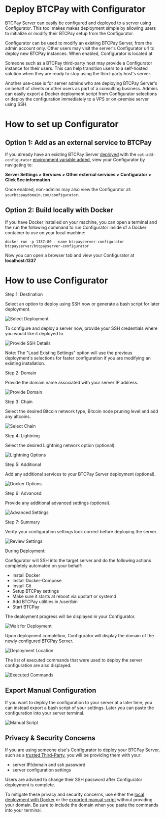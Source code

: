 # Deploy BTCPay with Configurator

BTCPay Server can easily be configured and deployed to a server using Configurator. This tool makes makes deployment simple by allowing users to initialize or modify their BTCPay setup from the Configurator.

Configurator can be used to modify an existing BTCPay Server, from the admin account only. Other users may visit the server's Configurator url to deploy new BTCPay instances. When enabled, Configurator is located at 

Someone such as a BTCPay third-party host may provide a Configurator instance for their users. This can help transition users to a self-hosted solution when they are ready to stop using the third-party host's server.

Another use-case is for server admins who are deploying BTCPay Server's on behalf of clients or other users as part of a consulting business. Admins can easily export a Docker deployment script from Configurator selections or deploy the configuration immediately to a VPS or on-premise server using SSH.

# How to set up Configurator

## Option 1: Add as an external service to BTCPay

If you already have an existing BTCPay Server [deployed](https://docs.btcpayserver.org/Deployment/) with the `opt-add-configurator` [environment variable added](https://docs.btcpayserver.org/FAQ/FAQ-Deployment#how-can-i-modify-or-deactivate-environment-variables), view your Configurator by navigating to: 

**Server Settings > Services > Other external services > Configurator > Click See information**

Once enabled, non-admins may also view the Configurator at: `yourbtcpaydomain.com/configurator`.

## Option 2: Build locally with Docker

If you have Docker installed on your machine, you can open a terminal and the run the following command to run Configurator inside of a Docker container to use on your local machine:

`docker run -p 1337:80 --name btcpayserver-configurator btcpayserver/btcpayserver-configurator`

Now you can open a browser tab and view your Configurator at **localhost:1337**

# How to use Configurator

Step 1: Destination

Select an option to deploy using SSH now or generate a bash script for later deployment.

![Select Deployment](./docs/img/ConfiguratorStep1.png)

To configure and deploy a server now, provide your SSH credentials where you would like it deployed to. 

![Provide SSH Details](./docs/img/ConfiguratorStep1ssh.png)

Note: The "Load Existing Settings" option will use the previous deployment's selections for faster configuration if you are modifying an existing installation.

Step 2: Domain

Provide the domain name associated with your server IP address.

![Provide Domain](./docs/img/ConfiguratorStep2.png)

Step 3: Chain

Select the desired Bitcoin network type, Bitcoin node pruning level and add any altcoins.

![Select Chain](./docs/img/ConfiguratorStep3.png)

Step 4: Lightning

Select the desired Lightning network option (optional).

![Lightning Options](./docs/img/ConfiguratorStep4.png)

Step 5: Additional

Add any additional services to your BTCPay Server deployment (optional).

![Docker Options](./docs/img/ConfiguratorStep5.png)

Step 6: Advanced

Provide any additional advanced settings (optional).

![Advanced Settings](./docs/img/ConfiguratorStep6.png)

Step 7: Summary

Verify your configuration settings look correct before deploying the server.

![Review Settings](./docs/img/ConfiguratorStep7.png)

During Deployment:

Configurator will SSH into the target server and do the following actions completely automated on your behalf:

- Install Docker
- Install Docker-Compose
- Install Git
- Setup BTCPay settings
- Make sure it starts at reboot via upstart or systemd
- Add BTCPay utilities in /user/bin
- Start BTCPay

The deployment progress will be displayed in your Configurator.

![Wait for Deployment](./docs/img/ConfiguratorDeploy1.png)

Upon deployment completion, Configurator will display the domain of the newly configured BTCPay Server.

![Deployment Location](./docs/img/ConfiguratorDeploy2.png)

The list of executed commands that were used to deploy the server configuration are also displayed.

![Executed Commands](./docs/img/ConfiguratorDeploy3.png)

## Export Manual Configuration

If you want to deploy the configuration to your server at a later time, you can instead export a bash script of your settings. Later you can paste the configuration into your server terminal. 

![Manual Script](./docs/img/ConfiguratorDeployManual.png)

## Privacy & Security Concerns

If you are using someone else's Configurator to deploy your BTCPay Server, such as a [trusted Third-Party](https://docs.btcpayserver.org/ThirdPartyHosting/), you will be providing them with your:

- server IP/domain and ssh password
- server configuration settings

Users are advised to change their SSH password after Configurator deployment is complete.

To mitigate these privacy and security concerns, use either the [local deployment with Docker](#option-2-build-locally-with-Docker) or the [exported manual script](#export-manual-configuration) without providing your domain. Be sure to include the domain when you paste the commands into your terminal. 
